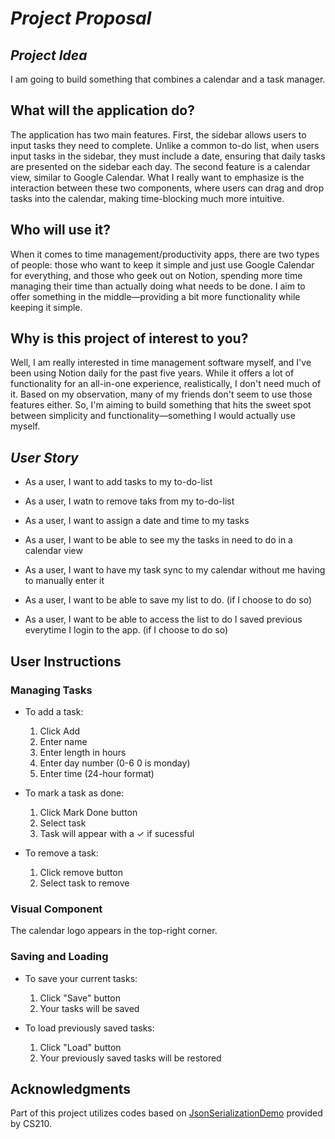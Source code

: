 # *Project Proposal*

## *Project Idea*

I am going to build something that combines a calendar and a task manager. 

## What will the application do?

The application has two main features. First, the sidebar allows users to input tasks they need to complete. Unlike a common to-do list, when users input tasks in the sidebar, they must include a date, ensuring that daily tasks are presented on the sidebar each day. The second feature is a calendar view, similar to Google Calendar. What I really want to emphasize is the interaction between these two components, where users can drag and drop tasks into the calendar, making time-blocking much more intuitive.

## Who will use it?

When it comes to time management/productivity apps, there are two types of people: those who want to keep it simple and just use Google Calendar for everything, and those who geek out on Notion, spending more time managing their time than actually doing what needs to be done. I aim to offer something in the middle—providing a bit more functionality while keeping it simple.

## Why is this project of interest to you?

Well, I am really interested in time management software myself, and I've been using Notion daily for the past five years. While it offers a lot of functionality for an all-in-one experience, realistically, I don't need much of it. Based on my observation, many of my friends don't seem to use those features either. So, I'm aiming to build something that hits the sweet spot between simplicity and functionality—something I would actually use myself.

## *User Story*

- As a user, I want to add tasks to my to-do-list

- As a user, I watn to remove taks from my to-do-list

- As a user, I want to assign a date and time to my tasks

- As a user, I want to be able to see my the tasks in need to do in a calendar view

- As a user, I want to have my task sync to my calendar without me having to manually enter it

- As a user, I want to be able to save my list to do. (if I choose to do so)

- As a user, I want to be able to access the list to do I saved previous everytime I login to the app. (if I choose to do so)

## User Instructions

### Managing Tasks
- To add a task:
  1. Click Add
  2. Enter name
  3. Enter length in hours 
  4. Enter day number (0-6 0 is monday)
  5. Enter time (24-hour format)

- To mark a task as done:
  1. Click Mark Done button
  2. Select task
  3. Task will appear with a ✓ if sucessful

- To remove a task:
  1. Click remove button
  2. Select task to remove

### Visual Component
The calendar logo appears in the top-right corner.

### Saving and Loading
- To save your current tasks:
  1. Click "Save" button
  2. Your tasks will be saved

- To load previously saved tasks:
  1. Click "Load" button
  2. Your previously saved tasks will be restored

## Acknowledgments
Part of this project utilizes codes based on  [JsonSerializationDemo](https://github.students.cs.ubc.ca/CPSC210/JsonSerializationDemo) provided by CS210.
